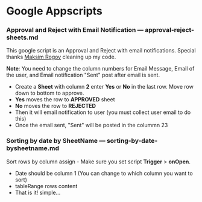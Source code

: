 # Google Appscripts

### Approval and Reject with Email Notification — approval-reject-sheets.md

This google script is an Approval and Reject with email notifications. Special thanks [Maksim Rogov](http://www.nullriver.com) cleaning up my code.

**Note**: You need to change the column numbers for Email Message, Email of the user, and Email notification "Sent" post after email is sent.
	
- Create a **Sheet** with column **2** enter **Yes** or **No** in the last row. Move row down to bottom to approve. 
- **Yes** moves the row to **APPROVED** sheet
- **No** moves the row to **REJECTED**
- Then it will email notification to user (you must collect user email to do this)
- Once the email sent, "Sent" will be posted in the colummn 23

### Sorting by date by SheetName — sorting-by-date-bysheetname.md

Sort rows by column assign - Make sure you set script **Trigger** > **onOpen**.

- Date should be column 1 (You can change to which column you want to sort)
- tableRange rows content
- That is it! simple...


